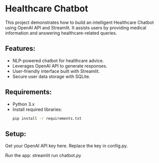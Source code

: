 # Healthcare Chatbot

This project demonstrates how to build an intelligent Healthcare Chatbot using OpenAI API and Streamlit. It assists users by providing medical information and answering healthcare-related queries.

## Features:
- NLP-powered chatbot for healthcare advice.
- Leverages OpenAI API to generate responses.
- User-friendly interface built with Streamlit.
- Secure user data storage with SQLite.

## Requirements:
- Python 3.x
- Install required libraries:  
  ```bash
  pip install -r requirements.txt

## Setup:
Get your OpenAI API key here.
Replace the key in config.py.

Run the app:
streamlit run chatbot.py
